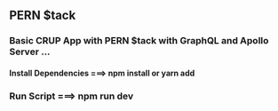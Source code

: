 ## PERN $tack

### Basic CRUP App with PERN $tack with GraphQL and Apollo Server ...

#### Install Dependencies ===>  npm install or yarn add
### Run Script ===> npm run dev 